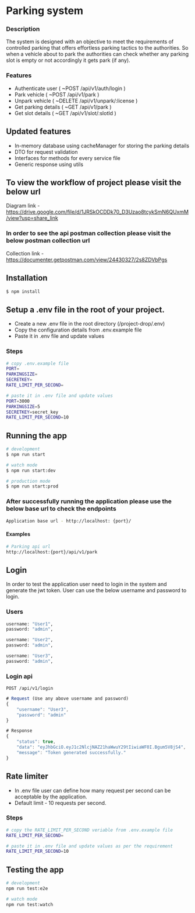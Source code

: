 # Parking system

### Description
The system is designed with an objective to meet the requirements of controlled parking that offers effortless parking tactics to the authorities. So when a vehicle about to park the authorities can check whether any parking slot is empty or not accordingly it gets park (if any). 


### Features
- Authenticate user ( ~POST /api/v1/auth/login )
- Park vehicle      ( ~POST /api/v1/park )
- Unpark vehicle    ( ~DELETE /api/v1/unpark/:license )
- Get parking details ( ~GET /api/v1/park )
- Get slot details ( ~GET /api/v1/slot/:slotId )

## Updated features
- In-memory database using cacheManager for storing the parking details
- DTO for request validation
- Interfaces for methods for every service file
- Generic response using utils 

## To view the workflow of project please visit the below url

Diagram link  - https://drive.google.com/file/d/1JRSkOCDDk70_D3Uzao8tcykSmN6QUxmM/view?usp=share_link

### In order to see the api postman collection please visit the below postman collection url

Collection link - https://documenter.getpostman.com/view/24430327/2s8ZDVbPgs

## Installation

```bash
$ npm install
```

## Setup a .env file in the root of your project.

- Create a new .env file in the root directory  (/project-drop/.env)
- Copy the configuration details from .env.example file
- Paste it in .env file and update values

### Steps

```bash
# copy .env.example file
PORT=
PARKINGSIZE=
SECRETKEY=
RATE_LIMIT_PER_SECOND=

# paste it in .env file and update values
PORT=3000
PARKINGSIZE=5
SECRETKEY=secret_key
RATE_LIMIT_PER_SECOND=10
```

## Running the app

```bash
# development
$ npm run start

# watch mode
$ npm run start:dev

# production mode
$ npm run start:prod
```

### After successfully running the application please use the below base url to check the endpoints 
```bash
Application base url - http://localhost: {port}/
```
#### Examples

```bash
# Parking api url
http://localhost:{port}/api/v1/park
```

## Login

In order to test the application user need to login in the system and generate the jwt token.
User can use the below username and password to login.

### Users
```bash
username: "User1",
password: "admin",

username: "User2",
password: "admin",

username: "User3",
password: "admin",
```

### Login api

```http
POST /api/v1/login
```
```javascript
# Request (Use any above username and password)
{
    "username": "User3",
    "password": "admin"
}
```
```javascript
# Response
{
    "status": true,
    "data": "eyJhbGciO.eyJ1c2NlcjNAZ21haWwuY29tIiwiaWF0I.Bgum5V8jS4",
    "message": "Token generated successfully."
}
```

## Rate limiter 

- In .env file user can define how many request per second can be acceptable by the application.
- Default limit - 10 requests per second.

### Steps

```bash
# copy the RATE_LIMIT_PER_SECOND veriable from .env.example file
RATE_LIMIT_PER_SECOND=

# paste it in .env file and update values as per the requirement
RATE_LIMIT_PER_SECOND=10
```

## Testing the app 

```bash
# development
npm run test:e2e

# watch mode
npm run test:watch
```
